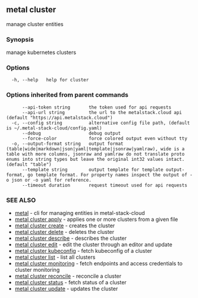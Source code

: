 ## metal cluster

manage cluster entities

### Synopsis

manage kubernetes clusters

### Options

```
  -h, --help   help for cluster
```

### Options inherited from parent commands

```
      --api-token string       the token used for api requests
      --api-url string         the url to the metalstack.cloud api (default "https://api.metalstack.cloud")
  -c, --config string          alternative config file path, (default is ~/.metal-stack-cloud/config.yaml)
      --debug                  debug output
      --force-color            force colored output even without tty
  -o, --output-format string   output format (table|wide|markdown|json|yaml|template|jsonraw|yamlraw), wide is a table with more columns, jsonraw and yamlraw do not translate proto enums into string types but leave the original int32 values intact. (default "table")
      --template string        output template for template output-format, go template format. For property names inspect the output of -o json or -o yaml for reference.
      --timeout duration       request timeout used for api requests
```

### SEE ALSO

* [metal](metal.md)	 - cli for managing entities in metal-stack-cloud
* [metal cluster apply](metal_cluster_apply.md)	 - applies one or more clusters from a given file
* [metal cluster create](metal_cluster_create.md)	 - creates the cluster
* [metal cluster delete](metal_cluster_delete.md)	 - deletes the cluster
* [metal cluster describe](metal_cluster_describe.md)	 - describes the cluster
* [metal cluster edit](metal_cluster_edit.md)	 - edit the cluster through an editor and update
* [metal cluster kubeconfig](metal_cluster_kubeconfig.md)	 - fetch kubeconfig of a cluster
* [metal cluster list](metal_cluster_list.md)	 - list all clusters
* [metal cluster monitoring](metal_cluster_monitoring.md)	 - fetch endpoints and access credentials to cluster monitoring
* [metal cluster reconcile](metal_cluster_reconcile.md)	 - reconcile a cluster
* [metal cluster status](metal_cluster_status.md)	 - fetch status of a cluster
* [metal cluster update](metal_cluster_update.md)	 - updates the cluster

